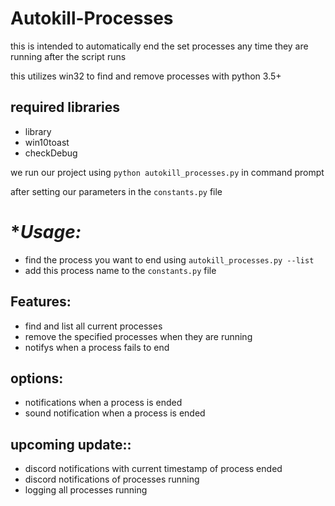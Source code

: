 # Autokill-Processes
this is intended to automatically end the set processes any time they are running after the script runs




this utilizes win32 to find and remove processes with python 3.5+

## required libraries
- library
- win10toast
- checkDebug




we run our project using 
```python autokill_processes.py``` 
in command prompt

after setting our parameters in the ```constants.py``` file

# **Usage:*
- find the process you want to end using ```autokill_processes.py --list```
- add this process name to the ```constants.py``` file





## **Features:**

- find and list all current processes
- remove the specified processes when they are running
- notifys when a process fails to end


## **options:**

- notifications when a process is ended 
- sound notification when a process is ended


## **upcoming update::**



  - discord notifications with current timestamp of process ended
  - discord notifications of processes running
  - logging all processes running
